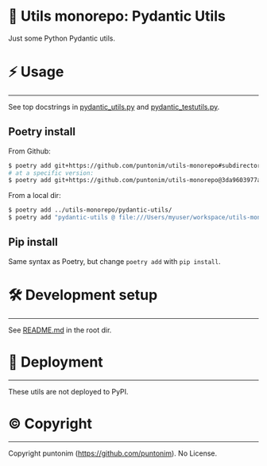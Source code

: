 **👴 Utils monorepo: Pydantic Utils**
=====================================

Just some Python Pydantic utils.


⚡ Usage
=======

---

See top docstrings in [pydantic_utils.py](pydantic_utils/pydantic_utils.py)
 and [pydantic_testutils.py](pydantic_utils/pydantic_testutils.py).

Poetry install
--------------
From Github:
```sh
$ poetry add git+https://github.com/puntonim/utils-monorepo#subdirectory=pydantic-utils
# at a specific version:
$ poetry add git+https://github.com/puntonim/utils-monorepo@3da9603977a5e2948429627ac83309353cca693d#subdirectory=pydantic-utils
```

From a local dir:
```sh
$ poetry add ../utils-monorepo/pydantic-utils/
$ poetry add "pydantic-utils @ file:///Users/myuser/workspace/utils-monorepo/pydantic-utils/"
```

Pip install
-----------
Same syntax as Poetry, but change `poetry add` with `pip install`.


🛠️ Development setup
====================

---

See [README.md](../README.md) in the root dir.


🚀 Deployment
=============

---

These utils are not deployed to PyPI.


©️ Copyright
============

---

Copyright puntonim (https://github.com/puntonim). No License.
